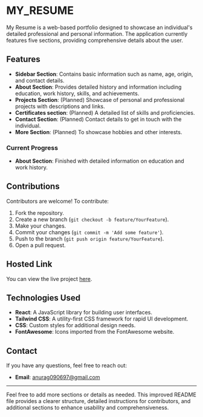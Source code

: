 <!-- @format -->

# MY_RESUME

My Resume is a web-based portfolio designed to showcase an individual's detailed professional and personal information. The application currently features five sections, providing comprehensive details about the user.

## Features

- **Sidebar Section**: Contains basic information such as name, age, origin, and contact details.
- **About Section**: Provides detailed history and information including education, work history, skills, and achievements.
- **Projects Section**: (Planned) Showcase of personal and professional projects with descriptions and links.
- **Certificates section**: (Planned) A detailed list of skills and proficiencies.
- **Contact Section**: (Planned) Contact details to get in touch with the individual.
- **More Section**: (Planned) To showcase hobbies and other interests.

### Current Progress

- **About Section**: Finished with detailed information on education and work history.

## Contributions

Contributors are welcome! To contribute:

1. Fork the repository.
2. Create a new branch (`git checkout -b feature/YourFeature`).
3. Make your changes.
4. Commit your changes (`git commit -m 'Add some feature'`).
5. Push to the branch (`git push origin feature/YourFeature`).
6. Open a pull request.

## Hosted Link

You can view the live project [here](https://my-resume-tawny-phi.vercel.app/?authuser=0).

## Technologies Used

- **React**: A JavaScript library for building user interfaces.
- **Tailwind CSS**: A utility-first CSS framework for rapid UI development.
- **CSS**: Custom styles for additional design needs.
- **FontAwesome**: Icons imported from the FontAwesome website.

## Contact

If you have any questions, feel free to reach out:

- **Email**: anurag090697@gmail.com

---

Feel free to add more sections or details as needed. This improved README file provides a clearer structure, detailed instructions for contributors, and additional sections to enhance usability and comprehensiveness.

